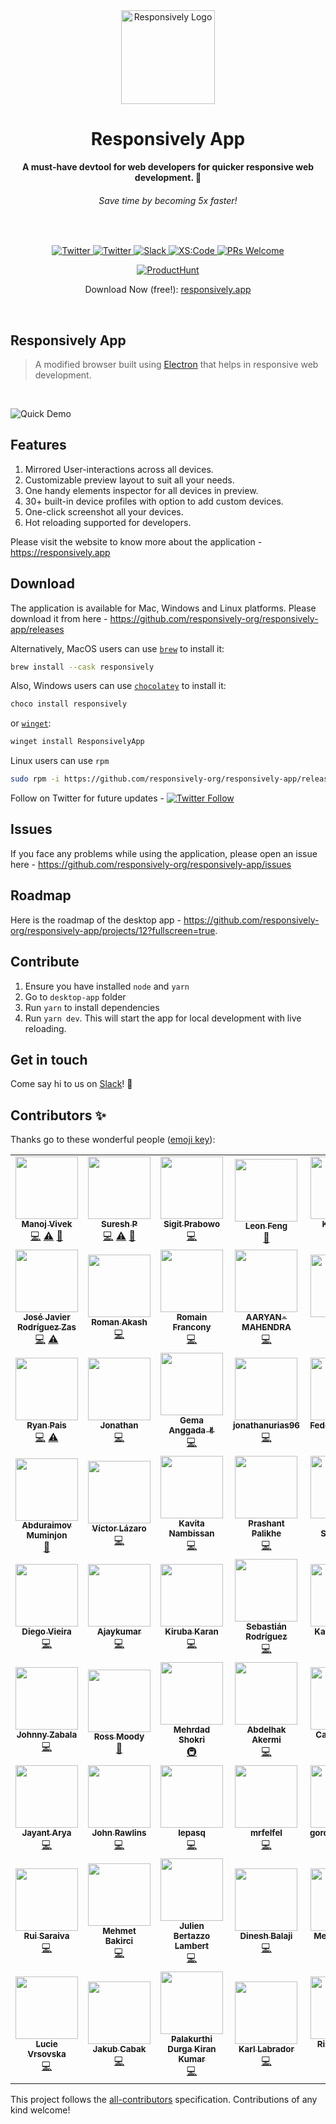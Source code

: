 <div align="center">
  <img src="https://responsively.app/assets/img/responsively-logo.png" alt="Responsively Logo" width="150">
  <h1>Responsively App</h1>
  <strong>A must-have devtool for web developers for quicker responsive web development. 🚀</strong>
  <h6>Save time by becoming 5x faster!</h6>
</div>
<br>

<p align="center">
  <a href="https://twitter.com/ResponsivelyApp" target="_blank">
    <img src="https://img.shields.io/twitter/follow/responsivelyApp?color=26A0ED&label=Follow&logo=twitter&logoColor=white&style=flat" alt="Twitter">
  </a>
  
  <a href="#contributors-" target="_blank">
    <img src="https://img.shields.io/github/all-contributors/responsively-org/responsively-app?style=flat" alt="Twitter">
  </a>
  
  

  <a href="https://responsively.app/join-slack" target="_blank">
    <img src="https://img.shields.io/badge/Join%20on-Slack-brightgreen?logo=slack" alt="Slack">
  </a>

  <a href="https://xscode.com/manojvivek/responsively-app" target="_blank">
    <img src="https://img.shields.io/badge/Available%20on-xs%3Acode-blue?style=?style=flat&logo=appveyor&logo=data:image/png;base64,iVBORw0KGgoAAAANSUhEUgAAAEAAAABACAMAAACdt4HsAAAAGXRFWHRTb2Z0d2FyZQBBZG9iZSBJbWFnZVJlYWR5ccllPAAAAAZQTFRF////////VXz1bAAAAAJ0Uk5T/wDltzBKAAAAlUlEQVR42uzXSwqAMAwE0Mn9L+3Ggtgkk35QwcnSJo9S+yGwM9DCooCbgn4YrJ4CIPUcQF7/XSBbx2TEz4sAZ2q1RAECBAiYBlCtvwN+KiYAlG7UDGj59MViT9hOwEqAhYCtAsUZvL6I6W8c2wcbd+LIWSCHSTeSAAECngN4xxIDSK9f4B9t377Wd7H5Nt7/Xz8eAgwAvesLRjYYPuUAAAAASUVORK5CYII=" alt="XS:Code">
  </a>

  <a href="https://github.com/responsively-org/responsively-app/issues" target="_blank">
    <img src="https://img.shields.io/badge/PRs-welcome-brightgreen.svg?style=flat" alt="PRs Welcome">
  </a>
</p>

<p align="center">
  <a href="https://www.producthunt.com/posts/responsively?utm_source=badge-top-post-badge&utm_medium=badge&utm_souce=badge-responsively" target="_blank">
    <img src="https://api.producthunt.com/widgets/embed-image/v1/top-post-badge.svg?post_id=200375&theme=light&period=daily" alt="ProductHunt">
  </a>
</p>

<p align="center">
  Download Now (free!): <a href="https://responsively.app" target="_blank">
    responsively.app
  </a>
</p>
<br>

## Responsively App
>A modified browser built using [Electron](https://www.electronjs.org/) that helps in responsive web development. 
<br>

![Quick Demo](https://responsively.app/assets/img/responsively-app.gif)

## Features
1. Mirrored User-interactions across all devices.
2. Customizable preview layout to suit all your needs.
3. One handy elements inspector for all devices in preview.
4. 30+ built-in device profiles with option to add custom devices.
5. One-click screenshot all your devices.
6. Hot reloading supported for developers.

Please visit the website to know more about the application - https://responsively.app


## Download
The application is available for Mac, Windows and Linux platforms. Please download it from here - https://github.com/responsively-org/responsively-app/releases

Alternatively, MacOS users can use [`brew`](https://formulae.brew.sh/cask/responsively) to install it:
```bash
brew install --cask responsively
```

Also, Windows users can use [`chocolatey`](https://chocolatey.org/packages/responsively/) to install it:
```bash
choco install responsively
```

or [`winget`](https://github.com/microsoft/winget-cli):
```bash
winget install ResponsivelyApp
```

Linux users can use `rpm`
```bash
sudo rpm -i https://github.com/responsively-org/responsively-app/releases/download/v[VERSION]/Responsively-App-[VERSION].x86_64.rpm
```

Follow on Twitter for future updates - [![Twitter Follow](https://img.shields.io/twitter/follow/ResponsivelyApp?style=social)](https://twitter.com/ResponsivelyApp)

## Issues
If you face any problems while using the application, please open an issue here - https://github.com/responsively-org/responsively-app/issues

## Roadmap
Here is the roadmap of the desktop app - https://github.com/responsively-org/responsively-app/projects/12?fullscreen=true.

## Contribute
1. Ensure you have installed `node` and `yarn`
2. Go to `desktop-app` folder
3. Run `yarn` to install dependencies
4. Run `yarn dev`. This will start the app for local development with live reloading.

## Get in touch

Come say hi to us on [Slack](https://responsively.app/join-slack)! :wave:

## Contributors ✨

Thanks go to these wonderful people ([emoji key](https://allcontributors.org/docs/en/emoji-key)):

<!-- ALL-CONTRIBUTORS-LIST:START - Do not remove or modify this section -->
<!-- prettier-ignore-start -->
<!-- markdownlint-disable -->
<table>
  <tr>
    <td align="center"><a href="http://twitter.com/vivek_jonam"><img src="https://avatars1.githubusercontent.com/u/1283424?v=4?s=100" width="100px;" alt=""/><br /><sub><b>Manoj Vivek</b></sub></a><br /><a href="https://github.com/responsively-org/responsively-app/commits?author=manojVivek" title="Code">💻</a> <a href="https://github.com/responsively-org/responsively-app/commits?author=manojVivek" title="Tests">⚠️</a> <a href="#projectManagement-manojVivek" title="Project Management">📆</a></td>
    <td align="center"><a href="https://github.com/esprush"><img src="https://avatars0.githubusercontent.com/u/26249498?v=4?s=100" width="100px;" alt=""/><br /><sub><b>Suresh P</b></sub></a><br /><a href="https://github.com/responsively-org/responsively-app/commits?author=esprush" title="Code">💻</a> <a href="https://github.com/responsively-org/responsively-app/commits?author=esprush" title="Tests">⚠️</a> <a href="#projectManagement-esprush" title="Project Management">📆</a></td>
    <td align="center"><a href="https://github.com/sprabowo"><img src="https://avatars2.githubusercontent.com/u/11748183?v=4?s=100" width="100px;" alt=""/><br /><sub><b>Sigit Prabowo</b></sub></a><br /><a href="https://github.com/responsively-org/responsively-app/commits?author=sprabowo" title="Code">💻</a></td>
    <td align="center"><a href="https://github.com/leon0707"><img src="https://avatars1.githubusercontent.com/u/523684?v=4?s=100" width="100px;" alt=""/><br /><sub><b>Leon Feng</b></sub></a><br /><a href="https://github.com/responsively-org/responsively-app/commits?author=leon0707" title="Documentation">📖</a></td>
    <td align="center"><a href="https://github.com/kishoreio"><img src="https://avatars2.githubusercontent.com/u/30261988?v=4?s=100" width="100px;" alt=""/><br /><sub><b>Kishore S</b></sub></a><br /><a href="https://github.com/responsively-org/responsively-app/commits?author=kishoreio" title="Code">💻</a></td>
  </tr>
  <tr>
    <td align="center"><a href="https://jjavierdguezas.github.io"><img src="https://avatars2.githubusercontent.com/u/13673443?v=4?s=100" width="100px;" alt=""/><br /><sub><b>José Javier Rodríguez Zas</b></sub></a><br /><a href="https://github.com/responsively-org/responsively-app/commits?author=jjavierdguezas" title="Code">💻</a> <a href="https://github.com/responsively-org/responsively-app/commits?author=jjavierdguezas" title="Tests">⚠️</a></td>
    <td align="center"><a href="https://github.com/romanakash"><img src="https://avatars1.githubusercontent.com/u/40427975?v=4?s=100" width="100px;" alt=""/><br /><sub><b>Roman Akash</b></sub></a><br /><a href="https://github.com/responsively-org/responsively-app/commits?author=romanakash" title="Code">💻</a></td>
    <td align="center"><a href="https://github.com/RomainFrancony"><img src="https://avatars3.githubusercontent.com/u/22396965?v=4?s=100" width="100px;" alt=""/><br /><sub><b>Romain Francony</b></sub></a><br /><a href="https://github.com/responsively-org/responsively-app/commits?author=RomainFrancony" title="Code">💻</a></td>
    <td align="center"><a href="https://github.com/AARYAN-MAHENDRA"><img src="https://avatars1.githubusercontent.com/u/64866670?v=4?s=100" width="100px;" alt=""/><br /><sub><b>AARYAN-MAHENDRA</b></sub></a><br /><a href="https://github.com/responsively-org/responsively-app/commits?author=AARYAN-MAHENDRA" title="Code">💻</a></td>
    <td align="center"><a href="https://github.com/Nothing-Works"><img src="https://avatars3.githubusercontent.com/u/18606648?v=4?s=100" width="100px;" alt=""/><br /><sub><b>Andy</b></sub></a><br /><a href="https://github.com/responsively-org/responsively-app/commits?author=Nothing-Works" title="Code">💻</a></td>
  </tr>
  <tr>
    <td align="center"><a href="https://github.com/Kidcredo"><img src="https://avatars0.githubusercontent.com/u/15522605?v=4?s=100" width="100px;" alt=""/><br /><sub><b>Ryan Pais</b></sub></a><br /><a href="https://github.com/responsively-org/responsively-app/commits?author=Kidcredo" title="Code">💻</a> <a href="https://github.com/responsively-org/responsively-app/commits?author=Kidcredo" title="Tests">⚠️</a></td>
    <td align="center"><a href="https://grafikart.fr"><img src="https://avatars1.githubusercontent.com/u/395137?v=4?s=100" width="100px;" alt=""/><br /><sub><b>Jonathan</b></sub></a><br /><a href="https://github.com/responsively-org/responsively-app/commits?author=Grafikart" title="Code">💻</a></td>
    <td align="center"><a href="https://github.com/heygema"><img src="https://avatars1.githubusercontent.com/u/10743728?v=4?s=100" width="100px;" alt=""/><br /><sub><b>Gema Anggada ✌︎</b></sub></a><br /><a href="https://github.com/responsively-org/responsively-app/commits?author=heygema" title="Code">💻</a></td>
    <td align="center"><a href="https://github.com/jonathanurias96"><img src="https://avatars2.githubusercontent.com/u/57416786?v=4?s=100" width="100px;" alt=""/><br /><sub><b>jonathanurias96</b></sub></a><br /><a href="https://github.com/responsively-org/responsively-app/commits?author=jonathanurias96" title="Code">💻</a></td>
    <td align="center"><a href="https://falecci.dev"><img src="https://avatars2.githubusercontent.com/u/17703824?v=4?s=100" width="100px;" alt=""/><br /><sub><b>Federico Alecci</b></sub></a><br /><a href="https://github.com/responsively-org/responsively-app/commits?author=falecci" title="Code">💻</a></td>
  </tr>
  <tr>
    <td align="center"><a href="https://linkedin.com/in/muminjon-abduraimov/"><img src="https://avatars1.githubusercontent.com/u/24930020?v=4?s=100" width="100px;" alt=""/><br /><sub><b>Abduraimov Muminjon</b></sub></a><br /><a href="https://github.com/responsively-org/responsively-app/commits?author=MuminjonGuru" title="Documentation">📖</a></td>
    <td align="center"><a href="https://www.vlazaro.es/"><img src="https://avatars1.githubusercontent.com/u/38981659?v=4?s=100" width="100px;" alt=""/><br /><sub><b>Víctor Lázaro</b></sub></a><br /><a href="https://github.com/responsively-org/responsively-app/commits?author=vlazaroes" title="Code">💻</a></td>
    <td align="center"><a href="https://github.com/kvnam"><img src="https://avatars0.githubusercontent.com/u/3608742?v=4?s=100" width="100px;" alt=""/><br /><sub><b>Kavita Nambissan</b></sub></a><br /><a href="https://github.com/responsively-org/responsively-app/commits?author=kvnam" title="Code">💻</a></td>
    <td align="center"><a href="https://twitter.com/PrashantPalikhe"><img src="https://avatars0.githubusercontent.com/u/2657709?v=4?s=100" width="100px;" alt=""/><br /><sub><b>Prashant Palikhe</b></sub></a><br /><a href="https://github.com/responsively-org/responsively-app/commits?author=prashantpalikhe" title="Code">💻</a></td>
    <td align="center"><a href="https://github.com/jaunesarmiento"><img src="https://avatars1.githubusercontent.com/u/1166928?v=4?s=100" width="100px;" alt=""/><br /><sub><b>Jaune Sarmiento</b></sub></a><br /><a href="#content-jaunesarmiento" title="Content">🖋</a></td>
  </tr>
  <tr>
    <td align="center"><a href="https://github.com/diego-vieira"><img src="https://avatars2.githubusercontent.com/u/930792?v=4?s=100" width="100px;" alt=""/><br /><sub><b>Diego Vieira</b></sub></a><br /><a href="https://github.com/responsively-org/responsively-app/commits?author=diego-vieira" title="Code">💻</a></td>
    <td align="center"><a href="https://github.com/pajaydev"><img src="https://avatars0.githubusercontent.com/u/21375014?v=4?s=100" width="100px;" alt=""/><br /><sub><b>Ajaykumar</b></sub></a><br /><a href="https://github.com/responsively-org/responsively-app/commits?author=pajaydev" title="Code">💻</a></td>
    <td align="center"><a href="https://github.com/kirubakarthikeyan"><img src="https://avatars0.githubusercontent.com/u/38885946?v=4?s=100" width="100px;" alt=""/><br /><sub><b>Kiruba Karan</b></sub></a><br /><a href="https://github.com/responsively-org/responsively-app/commits?author=kirubakarthikeyan" title="Code">💻</a></td>
    <td align="center"><a href="https://github.com/sebasrodriguez"><img src="https://avatars1.githubusercontent.com/u/1605931?v=4?s=100" width="100px;" alt=""/><br /><sub><b>Sebastián Rodríguez</b></sub></a><br /><a href="https://github.com/responsively-org/responsively-app/commits?author=sebasrodriguez" title="Code">💻</a></td>
    <td align="center"><a href="https://github.com/karthick3018"><img src="https://avatars1.githubusercontent.com/u/47154512?v=4?s=100" width="100px;" alt=""/><br /><sub><b>Karthick Raja</b></sub></a><br /><a href="https://github.com/responsively-org/responsively-app/commits?author=karthick3018" title="Code">💻</a></td>
  </tr>
  <tr>
    <td align="center"><a href="https://github.com/jzabala"><img src="https://avatars0.githubusercontent.com/u/1315054?v=4?s=100" width="100px;" alt=""/><br /><sub><b>Johnny Zabala</b></sub></a><br /><a href="https://github.com/responsively-org/responsively-app/commits?author=jzabala" title="Code">💻</a></td>
    <td align="center"><a href="http://rossmoody.com"><img src="https://avatars0.githubusercontent.com/u/29072694?v=4?s=100" width="100px;" alt=""/><br /><sub><b>Ross Moody</b></sub></a><br /><a href="#design-rossmoody" title="Design">🎨</a></td>
    <td align="center"><a href="https://shokri.me"><img src="https://avatars1.githubusercontent.com/u/13661520?v=4?s=100" width="100px;" alt=""/><br /><sub><b>Mehrdad Shokri</b></sub></a><br /><a href="#infra-mehrdad-shokri" title="Infrastructure (Hosting, Build-Tools, etc)">🚇</a></td>
    <td align="center"><a href="https://github.com/abakermi"><img src="https://avatars1.githubusercontent.com/u/60294727?v=4?s=100" width="100px;" alt=""/><br /><sub><b>Abdelhak Akermi</b></sub></a><br /><a href="https://github.com/responsively-org/responsively-app/commits?author=abakermi" title="Code">💻</a></td>
    <td align="center"><a href="https://github.com/crperezt"><img src="https://avatars0.githubusercontent.com/u/20329014?v=4?s=100" width="100px;" alt=""/><br /><sub><b>Carlos Perez</b></sub></a><br /><a href="https://github.com/responsively-org/responsively-app/commits?author=crperezt" title="Code">💻</a></td>
  </tr>
  <tr>
    <td align="center"><a href="https://github.com/JayArya"><img src="https://avatars0.githubusercontent.com/u/42388314?v=4?s=100" width="100px;" alt=""/><br /><sub><b>Jayant Arya</b></sub></a><br /><a href="https://github.com/responsively-org/responsively-app/commits?author=JayArya" title="Code">💻</a></td>
    <td align="center"><a href="https://github.com/JohnRawlins"><img src="https://avatars3.githubusercontent.com/u/42707277?v=4?s=100" width="100px;" alt=""/><br /><sub><b>John Rawlins</b></sub></a><br /><a href="https://github.com/responsively-org/responsively-app/commits?author=JohnRawlins" title="Code">💻</a></td>
    <td align="center"><a href="https://github.com/lepasq"><img src="https://avatars3.githubusercontent.com/u/53230128?v=4?s=100" width="100px;" alt=""/><br /><sub><b>lepasq</b></sub></a><br /><a href="https://github.com/responsively-org/responsively-app/commits?author=lepasq" title="Code">💻</a></td>
    <td align="center"><a href="https://github.com/mrfelfel"><img src="https://avatars0.githubusercontent.com/u/19575588?v=4?s=100" width="100px;" alt=""/><br /><sub><b>mrfelfel</b></sub></a><br /><a href="https://github.com/responsively-org/responsively-app/commits?author=mrfelfel" title="Code">💻</a></td>
    <td align="center"><a href="https://twitter.com/gorogoroumaru"><img src="https://avatars3.githubusercontent.com/u/30716350?v=4?s=100" width="100px;" alt=""/><br /><sub><b>gorogoroumaru</b></sub></a><br /><a href="https://github.com/responsively-org/responsively-app/commits?author=gorogoroumaru" title="Code">💻</a></td>
  </tr>
  <tr>
    <td align="center"><a href="http://ruisaraiva.dev"><img src="https://avatars2.githubusercontent.com/u/7356098?v=4?s=100" width="100px;" alt=""/><br /><sub><b>Rui Saraiva</b></sub></a><br /><a href="https://github.com/responsively-org/responsively-app/commits?author=ruisaraiva19" title="Code">💻</a></td>
    <td align="center"><a href="http://www.bakirci.nl"><img src="https://avatars2.githubusercontent.com/u/9880089?v=4?s=100" width="100px;" alt=""/><br /><sub><b>Mehmet Bakirci</b></sub></a><br /><a href="https://github.com/responsively-org/responsively-app/commits?author=MBakirci" title="Code">💻</a></td>
    <td align="center"><a href="https://github.com/JLambertazzo"><img src="https://avatars0.githubusercontent.com/u/42924425?v=4?s=100" width="100px;" alt=""/><br /><sub><b>Julien Bertazzo Lambert</b></sub></a><br /><a href="https://github.com/responsively-org/responsively-app/commits?author=JLambertazzo" title="Code">💻</a></td>
    <td align="center"><a href="http://dbwriteups.wordpress.com"><img src="https://avatars3.githubusercontent.com/u/4656109?v=4?s=100" width="100px;" alt=""/><br /><sub><b>Dinesh Balaji</b></sub></a><br /><a href="https://github.com/responsively-org/responsively-app/commits?author=sidthesloth92" title="Code">💻</a></td>
    <td align="center"><a href="https://github.com/med1001"><img src="https://avatars3.githubusercontent.com/u/26111211?v=4?s=100" width="100px;" alt=""/><br /><sub><b>MedBMoussa</b></sub></a><br /><a href="https://github.com/responsively-org/responsively-app/commits?author=med1001" title="Code">💻</a></td>
  </tr>
  <tr>
    <td align="center"><a href="http://www.lucie.dev"><img src="https://avatars.githubusercontent.com/u/46979603?v=4?s=100" width="100px;" alt=""/><br /><sub><b>Lucie Vrsovska</b></sub></a><br /><a href="https://github.com/responsively-org/responsively-app/commits?author=lucievr" title="Code">💻</a></td>
    <td align="center"><a href="https://github.com/jcabak"><img src="https://avatars.githubusercontent.com/u/1818155?v=4?s=100" width="100px;" alt=""/><br /><sub><b>Jakub Cabak</b></sub></a><br /><a href="https://github.com/responsively-org/responsively-app/commits?author=jcabak" title="Code">💻</a></td>
    <td align="center"><a href="https://github.com/durgakiran"><img src="https://avatars.githubusercontent.com/u/17452039?v=4?s=100" width="100px;" alt=""/><br /><sub><b>Palakurthi Durga Kiran Kumar</b></sub></a><br /><a href="https://github.com/responsively-org/responsively-app/commits?author=durgakiran" title="Code">💻</a></td>
    <td align="center"><a href="https://github.com/karllabrador"><img src="https://avatars.githubusercontent.com/u/58193703?v=4?s=100" width="100px;" alt=""/><br /><sub><b>Karl Labrador</b></sub></a><br /><a href="https://github.com/responsively-org/responsively-app/commits?author=karllabrador" title="Code">💻</a></td>
    <td align="center"><a href="http://rishikc.com"><img src="https://avatars.githubusercontent.com/u/26366288?v=4?s=100" width="100px;" alt=""/><br /><sub><b>Rishi Kumar Chawda</b></sub></a><br /><a href="https://github.com/responsively-org/responsively-app/commits?author=rishichawda" title="Code">💻</a></td>
  </tr>
</table>

<!-- markdownlint-restore -->
<!-- prettier-ignore-end -->

<!-- ALL-CONTRIBUTORS-LIST:END -->

This project follows the [all-contributors](https://github.com/all-contributors/all-contributors) specification. Contributions of any kind welcome!
